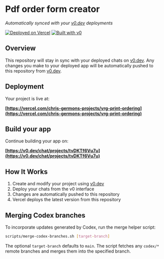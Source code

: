 # Pdf order form creator

*Automatically synced with your [v0.dev](https://v0.dev) deployments*

[![Deployed on Vercel](https://img.shields.io/badge/Deployed%20on-Vercel-black?style=for-the-badge&logo=vercel)](https://vercel.com/chris-germons-projects/vrg-print-ordering)
[![Built with v0](https://img.shields.io/badge/Built%20with-v0.dev-black?style=for-the-badge)](https://v0.dev/chat/projects/tvDKTf6Vu7u)

## Overview

This repository will stay in sync with your deployed chats on [v0.dev](https://v0.dev).
Any changes you make to your deployed app will be automatically pushed to this repository from [v0.dev](https://v0.dev).

## Deployment

Your project is live at:

**[https://vercel.com/chris-germons-projects/vrg-print-ordering](https://vercel.com/chris-germons-projects/vrg-print-ordering)**

## Build your app

Continue building your app on:

**[https://v0.dev/chat/projects/tvDKTf6Vu7u](https://v0.dev/chat/projects/tvDKTf6Vu7u)**

## How It Works

1. Create and modify your project using [v0.dev](https://v0.dev)
2. Deploy your chats from the v0 interface
3. Changes are automatically pushed to this repository
4. Vercel deploys the latest version from this repository

## Merging Codex branches

To incorporate updates generated by Codex, run the merge helper script:

```bash
scripts/merge-codex-branches.sh [target-branch]
```

The optional `target-branch` defaults to `main`. The script fetches any `codex/*`
remote branches and merges them into the specified branch.

